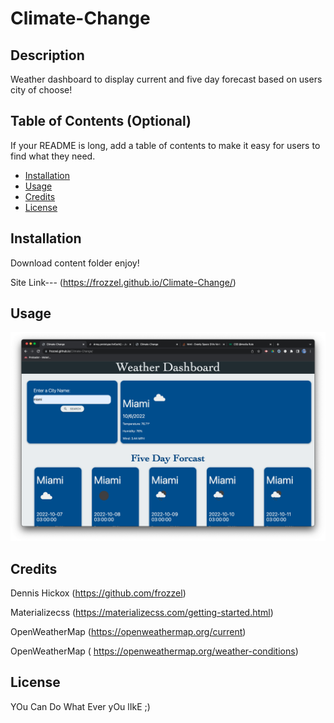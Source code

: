 # Climate-Change


## Description

Weather dashboard to display current and five day forecast based on users city of choose!

## Table of Contents (Optional)

If your README is long, add a table of contents to make it easy for users to find what they need.

- [Installation](#installation)
- [Usage](#usage)
- [Credits](#credits)
- [License](#license)

## Installation

Download content folder enjoy!

 Site Link--- (https://frozzel.github.io/Climate-Change/)

## Usage


![Screen Shot](./assets/images/Shot.png)
    
## Credits
Dennis Hickox (https://github.com/frozzel)

Materializecss (https://materializecss.com/getting-started.html)

OpenWeatherMap  (https://openweathermap.org/current)

OpenWeatherMap  ( https://openweathermap.org/weather-conditions)


## License

YOu Can Do What Ever yOu lIkE ;)
